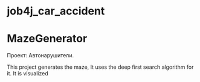 # job4j_car_accident
MazeGenerator
====================================================
Проект: Автонарушители.

This project generates the maze, It uses the deep first search algorithm for it. It is visualized
